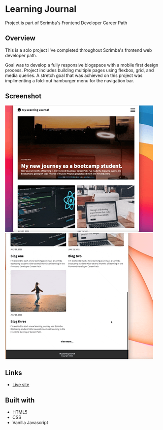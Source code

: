 # Learning Journal

Project is part of Scrimba's Frontend Developer Career Path

## Overview

This is a solo project I've completed throughout Scrimba's frontend web developer path.

Goal was to develop a fully responsive blogspace with a mobile first design process. Project includes building multiple pages using flexbox, grid, and media queries. A stretch goal that was achieved on this project was implimenting a fold-out hamburger menu for the navigation bar.

## Screenshot

![](learning-journal-one.gif)
![](learning-journal-two.gif)


## Links

- [Live site](https://quanglyho.github.io/solo_projects/learning-journal/)


## Built with

- HTML5
- CSS
- Vanilla Javascript

